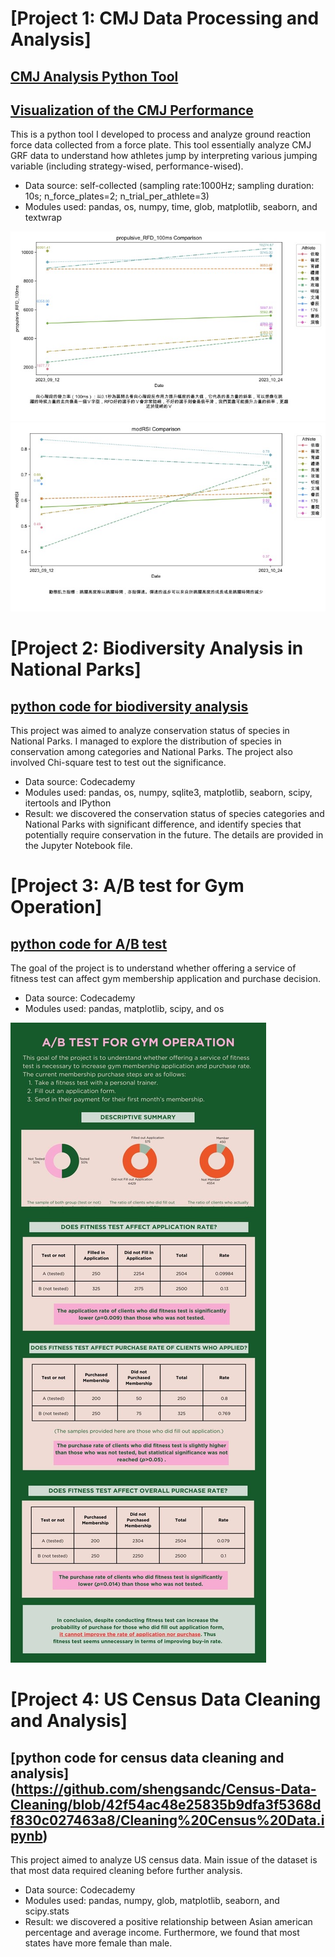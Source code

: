 # [Project 1: CMJ Data Processing and Analysis]

## [CMJ Analysis Python Tool](https://github.com/shengsandc/CMJ-analysis/blob/5241994d198cac9bfa7b9d90a3d169296753b9c5/CMJ.py)
## [Visualization of the CMJ Performance](https://github.com/shengsandc/CMJ-analysis/blob/500ed6ee0720c13eb4c9b02df1defc3f97fde44c/CMJ_visualisation.py)
This is a python tool I developed to process and analyze ground reaction force data collected from a force plate. This tool essentially analyze CMJ GRF data to understand how athletes jump by interpreting various jumping variable (including strategy-wised, performance-wised).

* Data source: self-collected (sampling rate:1000Hz; sampling duration: 10s; n_force_plates=2; n_trial_per_athlete=3)
* Modules used: pandas, os, numpy, time, glob, matplotlib, seaborn, and textwrap

![](CMJ_RFD_Image.jpg) 
![](CMJ_RSI_Image.jpg)

# [Project 2: Biodiversity Analysis in National Parks]
## [python code for biodiversity analysis](https://github.com/shengsandc/Biodiversity/blob/f5d176b6c49dc2e3025796095e5fc8392d4695e5/biodiversity_.ipynb)
This project was aimed to analyze conservation status of species in National Parks. I managed to explore the distribution of species in conservation among categories and National Parks. The project also involved Chi-square test to test out the significance.

* Data source: Codecademy
* Modules used: pandas, os, numpy, sqlite3, matplotlib, seaborn, scipy, itertools and IPython
* Result: we discovered the conservation status of species categories and National Parks with significant difference, and identify species that potentially require conservation in the future. The details are provided in the Jupyter Notebook file.

# [Project 3: A/B test for Gym Operation]
## [python code for A/B test](https://github.com/shengsandc/Gym-AB-Test/blob/1081b2a1c0f288bdd65d289af6f15e9412423538/Gym%20AB%20Test.ipynb)
The goal of the project is to understand whether offering a service of fitness test can affect gym membership application and purchase decision.

* Data source: Codecademy
* Modules used: pandas, matplotlib, scipy, and os

![](AB_test_for_gym_operation.jpg)

# [Project 4: US Census Data Cleaning and Analysis]
## [python code for census data cleaning and analysis] (https://github.com/shengsandc/Census-Data-Cleaning/blob/42f54ac48e25835b9dfa3f5368df830c027463a8/Cleaning%20Census%20Data.ipynb)
This project aimed to analyze US census data. Main issue of the dataset is that most data required cleaning before further analysis.

* Data source: Codecademy
* Modules used: pandas, numpy, glob, matplotlib, seaborn, and scipy.stats
* Result: we discovered a positive relationship between Asian american percentage and average income. Furthermore, we found that most states have more female than male.

